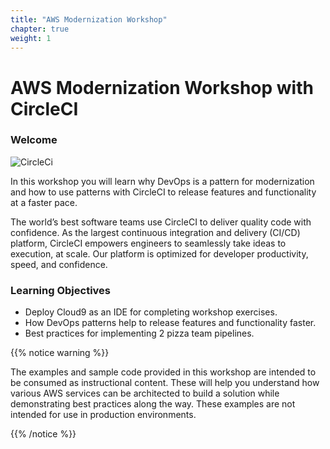 ```yaml
---
title: "AWS Modernization Workshop"
chapter: true
weight: 1
---
```


# AWS Modernization Workshop with CircleCI

### Welcome

![CircleCi](/images/circle-logo-horizontal-black.png)

In this workshop you will learn why DevOps is a pattern for modernization and how to use patterns with CircleCI to release features and functionality at a faster pace.

The world’s best software teams use CircleCI to deliver quality code with confidence. As the largest continuous integration and delivery (CI/CD) platform, CircleCI empowers engineers to seamlessly take ideas to execution, at scale. Our platform is optimized for developer productivity, speed, and confidence.

### Learning Objectives

- Deploy Cloud9 as an IDE for completing workshop exercises.
- How DevOps patterns help to release features and functionality faster.
- Best practices for implementing 2 pizza team pipelines.

{{% notice warning %}}
<p style='text-align: left;'>
The examples and sample code provided in this workshop are intended to be consumed as instructional content. These will help you understand how various AWS services can be architected to build a solution while demonstrating best practices along the way. These examples are not intended for use in production environments.
</p>
{{% /notice %}}